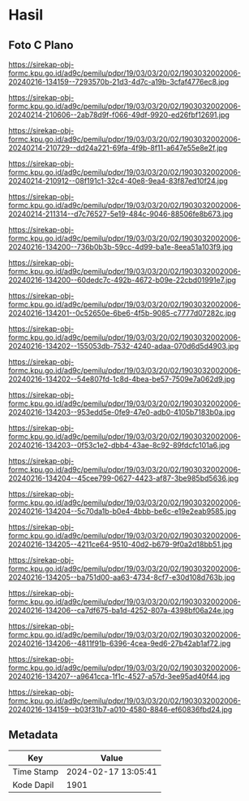 # Hasil

## Foto C Plano

https://sirekap-obj-formc.kpu.go.id/ad9c/pemilu/pdpr/19/03/03/20/02/1903032002006-20240216-134159--7293570b-21d3-4d7c-a19b-3cfaf4776ec8.jpg

https://sirekap-obj-formc.kpu.go.id/ad9c/pemilu/pdpr/19/03/03/20/02/1903032002006-20240214-210606--2ab78d9f-f066-49df-9920-ed26fbf12691.jpg

https://sirekap-obj-formc.kpu.go.id/ad9c/pemilu/pdpr/19/03/03/20/02/1903032002006-20240214-210729--dd24a221-69fa-4f9b-8f11-a647e55e8e2f.jpg

https://sirekap-obj-formc.kpu.go.id/ad9c/pemilu/pdpr/19/03/03/20/02/1903032002006-20240214-210912--08f191c1-32c4-40e8-9ea4-83f87ed10f24.jpg

https://sirekap-obj-formc.kpu.go.id/ad9c/pemilu/pdpr/19/03/03/20/02/1903032002006-20240214-211314--d7c76527-5e19-484c-9046-88506fe8b673.jpg

https://sirekap-obj-formc.kpu.go.id/ad9c/pemilu/pdpr/19/03/03/20/02/1903032002006-20240216-134200--736b0b3b-59cc-4d99-ba1e-8eea51a103f9.jpg

https://sirekap-obj-formc.kpu.go.id/ad9c/pemilu/pdpr/19/03/03/20/02/1903032002006-20240216-134200--60dedc7c-492b-4672-b09e-22cbd01991e7.jpg

https://sirekap-obj-formc.kpu.go.id/ad9c/pemilu/pdpr/19/03/03/20/02/1903032002006-20240216-134201--0c52650e-6be6-4f5b-9085-c7777d07282c.jpg

https://sirekap-obj-formc.kpu.go.id/ad9c/pemilu/pdpr/19/03/03/20/02/1903032002006-20240216-134202--155053db-7532-4240-adaa-070d6d5d4903.jpg

https://sirekap-obj-formc.kpu.go.id/ad9c/pemilu/pdpr/19/03/03/20/02/1903032002006-20240216-134202--54e807fd-1c8d-4bea-be57-7509e7a062d9.jpg

https://sirekap-obj-formc.kpu.go.id/ad9c/pemilu/pdpr/19/03/03/20/02/1903032002006-20240216-134203--953edd5e-0fe9-47e0-adb0-4105b7183b0a.jpg

https://sirekap-obj-formc.kpu.go.id/ad9c/pemilu/pdpr/19/03/03/20/02/1903032002006-20240216-134203--0f53c1e2-dbb4-43ae-8c92-89fdcfc101a6.jpg

https://sirekap-obj-formc.kpu.go.id/ad9c/pemilu/pdpr/19/03/03/20/02/1903032002006-20240216-134204--45cee799-0627-4423-af87-3be985bd5636.jpg

https://sirekap-obj-formc.kpu.go.id/ad9c/pemilu/pdpr/19/03/03/20/02/1903032002006-20240216-134204--5c70da1b-b0e4-4bbb-be6c-e19e2eab9585.jpg

https://sirekap-obj-formc.kpu.go.id/ad9c/pemilu/pdpr/19/03/03/20/02/1903032002006-20240216-134205--4211ce64-9510-40d2-b679-9f0a2d18bb51.jpg

https://sirekap-obj-formc.kpu.go.id/ad9c/pemilu/pdpr/19/03/03/20/02/1903032002006-20240216-134205--ba751d00-aa63-4734-8cf7-e30d108d763b.jpg

https://sirekap-obj-formc.kpu.go.id/ad9c/pemilu/pdpr/19/03/03/20/02/1903032002006-20240216-134206--ca7df675-ba1d-4252-807a-4398bf06a24e.jpg

https://sirekap-obj-formc.kpu.go.id/ad9c/pemilu/pdpr/19/03/03/20/02/1903032002006-20240216-134206--4811f91b-6396-4cea-9ed6-27b42ab1af72.jpg

https://sirekap-obj-formc.kpu.go.id/ad9c/pemilu/pdpr/19/03/03/20/02/1903032002006-20240216-134207--a9641cca-1f1c-4527-a57d-3ee95ad40f44.jpg

https://sirekap-obj-formc.kpu.go.id/ad9c/pemilu/pdpr/19/03/03/20/02/1903032002006-20240216-134159--b03f31b7-a010-4580-8846-ef60836fbd24.jpg


## Metadata

| Key        | Value               |
| ---------- | ------------------- |
| Time Stamp | 2024-02-17 13:05:41 |
| Kode Dapil | 1901                |



